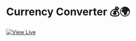 # Currency Converter 💰🌍

[![View Live](https://img.shields.io/badge/Live%20Demo-Click%20Here-blue?style=for-the-badge)](https://raaz810.github.io/currency-converter/)

